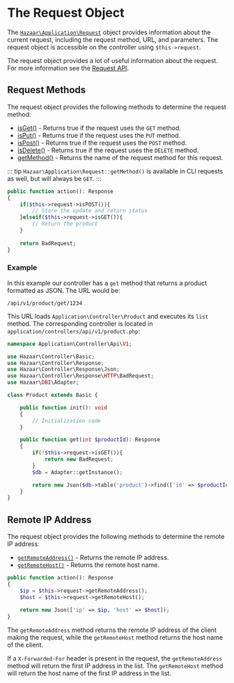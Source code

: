 # The Request Object

The [`Hazaar\Application\Request`](/api/class/Hazaar/Application/Request) object provides information about the current request, including the request method, URL, and parameters. The request object is accessible on the controller using `$this->request`.

The request object provides a lot of useful information about the request.  For more information see the [Request API](/api/class/Hazaar/Application/Request).

## Request Methods

The request object provides the following methods to determine the request method:

- [isGet()](/api/class/Hazaar/Application/Request/HTTP#isget) - Returns true if the request uses the `GET` method.
- [isPut()](/api/class/Hazaar/Application/Request/HTTP#isput) - Returns true if the request uses the `PUT` method.
- [isPost()](/api/class/Hazaar/Application/Request/HTTP#ispost) - Returns true if the request uses the `POST` method.
- [isDelete()](/api/class/Hazaar/Application/Request/HTTP#isdelete) - Returns true if the request uses the `DELETE` method.
- [getMethod()](/api/class/Hazaar/Application/Request#getmethod) - Returns the name of the request method for this request.  

::: tip
`Hazaar\Application\Request::getMethod()` is available in CLI requests as well, but will always be `GET`.
:::

```php
public function action(): Response
{
    if($this->request->isPOST()){
        // Store the update and return status
    }elseif($this->request->isGET()){
        // Return the product
    }
    
    return BadRequest;
}
```

### Example

In this example our controller has a `get` method that returns a product formatted as JSON.  The URL would be:

```
/api/v1/product/get/1234
```

This URL loads `Application\Controller\Product` and executes its `list` method. The corresponding controller is located in `application/controllers/api/v1/product.php`:

```php
namespace Application\Controller\Api\V1;

use Hazaar\Controller\Basic;
use Hazaar\Controller\Response;
use Hazaar\Controller\Response\Json;
use Hazaar\Controller\Response\HTTP\BadRequest;
use Hazaar\DBI\Adapter;

class Product extends Basic {

    public function init(): void
    {
        // Initialization code
    }

    public function get(int $productId): Response
    {
        if(!$this->request->isGET()){
            return new BadRequest;
        }
        $db = Adapter::getInstance();

        return new Json($db->table('product')->find(['id' => $productId]));
    }
}
```

## Remote IP Address

The request object provides the following methods to determine the remote IP address:

- [`getRemoteAddress()`](/api/class/Hazaar/Application/Request#getremoteaddress) - Returns the remote IP address.
- [`getRemoteHost()`](/api/class/Hazaar/Application/Request#getremotehost) - Returns the remote host name.

```php
public function action(): Response
{
    $ip = $this->request->getRemoteAddress();
    $host = $this->request->getRemoteHost();
    
    return new Json(['ip' => $ip, 'host' => $host]);
}
```

The `getRemoteAddress` method returns the remote IP address of the client making the request, while the `getRemoteHost` method returns the host name of the client.

If a `X-Forwarded-For` header is present in the request, the `getRemoteAddress` method will return the first IP address in the list.  The `getRemoteHost` method will return the host name of the first IP address in the list.
